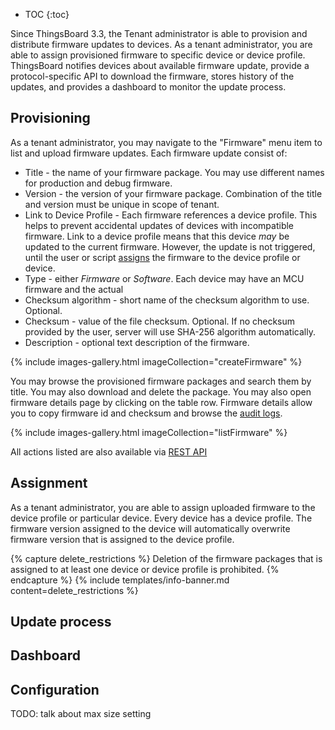 * TOC 
{:toc}

Since ThingsBoard 3.3, the Tenant administrator is able to provision and distribute firmware updates to devices. As a
tenant administrator, you are able to assign provisioned firmware to specific device or device profile. ThingsBoard
notifies devices about available firmware update, provide a protocol-specific API to download the firmware, stores
history of the updates, and provides a dashboard to monitor the update process.

## Provisioning

As a tenant administrator, you may navigate to the "Firmware" menu item to list and upload firmware updates. 
Each firmware update consist of:

* Title - the name of your firmware package. You may use different names for production and debug firmware. 
* Version - the version of your firmware package. Combination of the title and version must be unique in scope of tenant.
* Link to Device Profile - Each firmware references a device profile. This helps to prevent accidental updates of devices with incompatible firmware. 
  Link to a device profile means that this device *may* be updated to the current firmware. 
  However, the update is not triggered, until the user or script [assigns](#assignment) the firmware to the device profile or device.
* Type - either *Firmware* or *Software*. Each device may have an MCU firmware and the actual     
* Checksum algorithm - short name of the checksum algorithm to use. Optional.
* Checksum - value of the file checksum. Optional. If no checksum provided by the user, server will use SHA-256 algorithm automatically.
* Description - optional text description of the firmware. 

{% include images-gallery.html imageCollection="createFirmware" %}

You may browse the provisioned firmware packages and search them by title. You may also download and delete the package.
You may also open firmware details page by clicking on the table row. Firmware details allow you to copy firmware id and checksum and browse the [audit logs](/docs/{{docsPrefix}}user-guide/audit-log/).

{% include images-gallery.html imageCollection="listFirmware" %}

All actions listed are also available via [REST API](/docs/{{docsPrefix}}reference/rest-api/)

## Assignment

As a tenant administrator, you are able to assign uploaded firmware to the device profile or particular device.
Every device has a device profile. The firmware version assigned to the device will automatically overwrite firmware version that is assigned to the device profile. 

{% capture delete_restrictions %}
Deletion of the firmware packages that is assigned to at least one device or device profile is prohibited.
{% endcapture %}
{% include templates/info-banner.md content=delete_restrictions %}

## Update process



## Dashboard

## Configuration

TODO: talk about max size setting